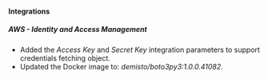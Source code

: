 
#### Integrations
##### AWS - Identity and Access Management
- Added the *Access Key* and *Secret Key* integration parameters to support credentials fetching object.
- Updated the Docker image to: *demisto/boto3py3:1.0.0.41082*.

